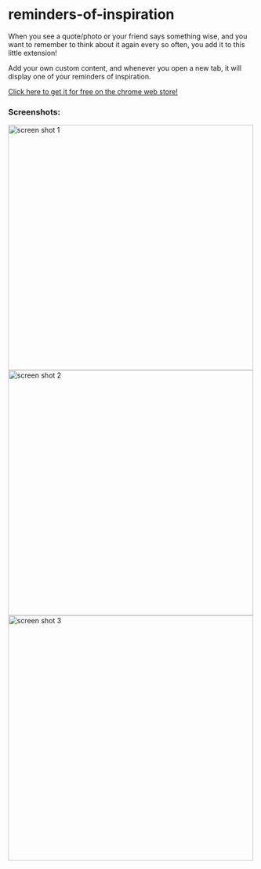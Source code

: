 # reminders-of-inspiration

When you see a quote/photo or your friend says something wise, and you want to
remember to think about it again every so often, you add it to this little
extension!

Add your own custom content, and whenever you open a new tab, it will display
one of your reminders of inspiration.

[Click here to get it for free on the chrome web store!](https://chrome.google.com/webstore/detail/reminders-of-inspiration/bfjpeobppojibdjcnccgdpahdcbbmicg)

### Screenshots:

<img width="500" alt="screen shot 1" src="https://cloud.githubusercontent.com/assets/5634097/17835177/f8074e86-672c-11e6-9f96-c195eb398dd1.png">

<img width="500" alt="screen shot 2" src="https://cloud.githubusercontent.com/assets/5634097/17835179/f80b9298-672c-11e6-9e35-2a3646816dcc.png">

<img width="500" alt="screen shot 3" src="https://cloud.githubusercontent.com/assets/5634097/17835178/f8081ae6-672c-11e6-84d6-2adb9d6a60df.png">

